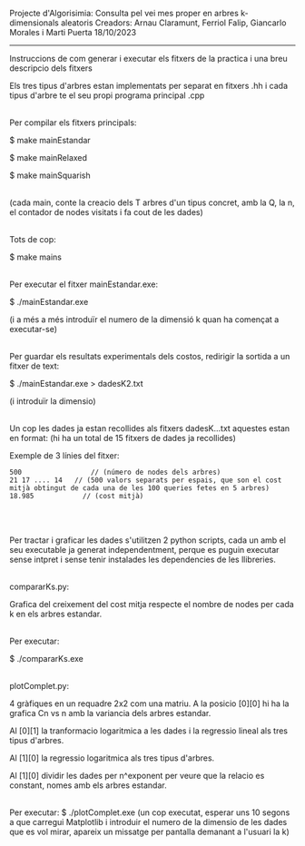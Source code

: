 Projecte d'Algorisimia: Consulta pel vei mes proper en arbres k-dimensionals aleatoris
Creadors: Arnau Claramunt, Ferriol Falip, Giancarlo Morales i Marti Puerta
18/10/2023

---

Instruccions de com generar i executar els fitxers de la practica i una breu descripcio dels fitxers


Els tres tipus d'arbres estan implementats per separat en fitxers .hh i cada tipus d'arbre te el seu propi programa principal .cpp <br /><br />


Per compilar els fitxers principals:


$ make mainEstandar

$ make mainRelaxed

$ make mainSquarish <br /><br />


(cada main, conte la creacio dels T arbres d'un tipus concret, amb la Q, la n, el contador de nodes visitats i fa cout de les dades) <br /><br />


Tots de cop:

$ make mains <br /><br />



Per executar el fitxer mainEstandar.exe:

$ ./mainEstandar.exe

  (i a més a més introduïr el numero de la dimensió k quan ha començat a executar-se) <br /><br />
  
   
Per guardar els resultats experimentals dels costos, redirigir la sortida a un fitxer de text:

$ ./mainEstandar.exe > dadesK2.txt 

  (i introduïr la dimensio) <br /><br />
  



Un cop les dades ja estan recollides als fitxers dadesK...txt aquestes estan en format: (hi ha un total de 15 fitxers de dades ja recollides)


  Exemple de 3 línies del fitxer:

    500 		        // (número de nodes dels arbres)
    21 17 .... 14   // (500 valors separats per espais, que son el cost mitjà obtingut de cada una de les 100 queries fetes en 5 arbres)
    18.985		      // (cost mitjà)

<br /><br />

Per tractar i graficar les dades s'utilitzen 2 python scripts, cada un amb el seu executable ja generat independentment, perque es puguin 
executar sense intpret i sense tenir instalades les dependencies de les llibreries. <br /><br />


compararKs.py:

  Grafica del creixement del cost mitja respecte el nombre de nodes per cada k en els arbres estandar. <br /><br />


  Per executar:
  
  $ ./compararKs.exe <br /><br />


plotComplet.py:

4 gràfiques en un requadre 2x2 com una matriu. A la posicio [0][0] hi ha la grafica Cn vs n amb la variancia dels arbres estandar.

Al [0][1] la tranformacio logaritmica a les dades i la regressio lineal als tres tipus d'arbres.

Al [1][0] la regressio logaritmica als tres tipus d'arbres.

Al [1][0] dividir les dades per n^exponent per veure que la relacio es constant, nomes amb els arbres estandar. <br /><br />

Per executar:
$ ./plotComplet.exe
(un cop executat, esperar uns 10 segons a que carregui Matplotlib i introduir el numero de la dimensio de les dades que es vol mirar, 
apareix un missatge per pantalla demanant a l'usuari la k)
